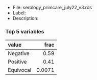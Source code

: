 

* File: serology_primcare_july22_v3.rds
* Label: 
* Description: 

### Top 5 variables
| value     |   frac |
|:----------|-------:|
| Negative  | 0.59   |
| Positive  | 0.41   |
| Equivocal | 0.0071 |
        